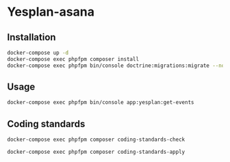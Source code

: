 # Yesplan-asana

## Installation

```sh
docker-compose up -d
docker-compose exec phpfpm composer install
docker-compose exec phpfpm bin/console doctrine:migrations:migrate --no-interaction
```

## Usage

```sh
docker-compose exec phpfpm bin/console app:yesplan:get-events
```

## Coding standards

```sh
docker-compose exec phpfpm composer coding-standards-check
```

```sh
docker-compose exec phpfpm composer coding-standards-apply
```
